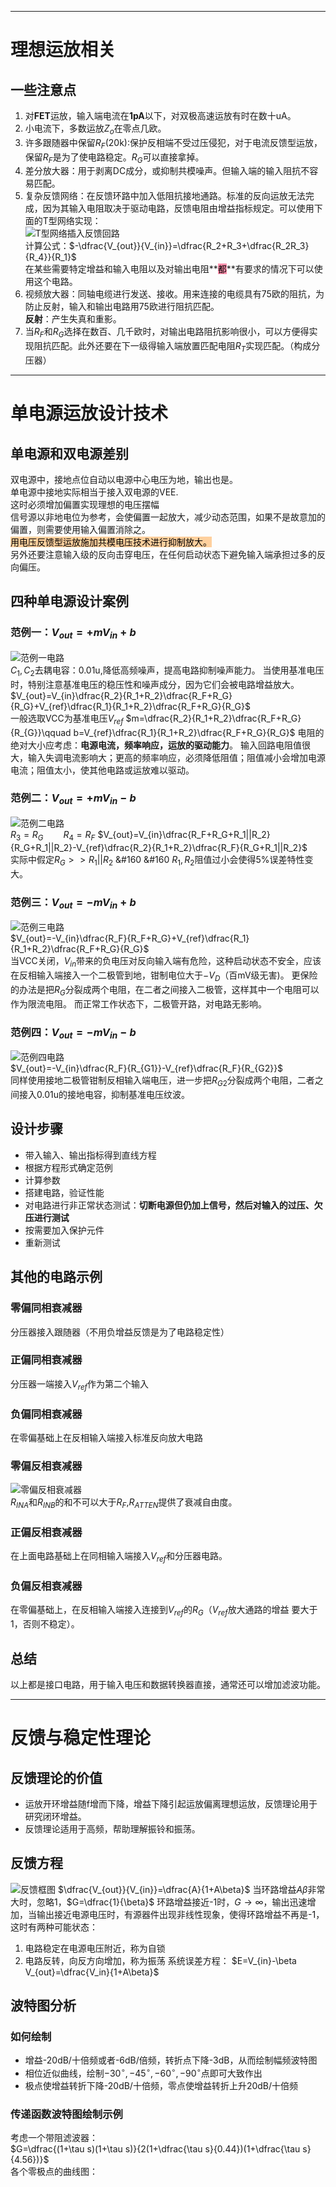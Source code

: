 ***
# 理想运放相关
## 一些注意点
1. 对**FET**运放，输入端电流在**1pA**以下，对双极高速运放有时在数十uA。
2. 小电流下，多数运放$Z_o$在零点几欧。
3. 许多跟随器中保留$R_F$(20k):保护反相端不受过压侵犯，对于电流反馈型运放，保留$R_F$是为了使电路稳定。$R_G$可以直接拿掉。
4. 差分放大器：用于剥离DC成分，或抑制共模噪声。但输入端的输入阻抗不容易匹配。
5. 复杂反馈网络：在反馈环路中加入低阻抗接地通路。标准的反向运放无法完成，因为其输入电阻取决于驱动电路，反馈电阻由增益指标规定。可以使用下面的T型网络实现：<br>
![T型网络插入反馈回路](https://github.com/Devil-Galois/ImageOfNoteBook/blob/master/scheme1.png)<br>
计算公式：$-\dfrac{V_{out}}{V_{in}}=\dfrac{R_2+R_3+\dfrac{R_2R_3}{R_4}}{R_1}$<br>
在某些需要特定增益和输入电阻以及对输出电阻**<mark style="background: #FF5582A6;">都</mark>**有要求的情况下可以使用这个电路。
6. 视频放大器：同轴电缆进行发送、接收。用来连接的电缆具有75欧的阻抗，为防止反射，输入和输出电路用75欧进行阻抗匹配。<br>
**反射**：产生失真和重影。
7. 当$R_F$和$R_G$选择在数百、几千欧时，对输出电路阻抗影响很小，可以方便得实现阻抗匹配。此外还要在下一级得输入端放置匹配电阻$R_T$实现匹配。（构成分压器）<br>
***
# 单电源运放设计技术
## 单电源和双电源差别
双电源中，接地点位自动以电源中心电压为地，输出也是。<br>
单电源中接地实际相当于接入双电源的VEE.<br>
这时必须增加偏置实现理想的电压摆幅<br>
信号源以非地电位为参考，会使偏置一起放大，减少动态范围，如果不是故意加的偏置，则需要使用输入偏置消除之。<br>
<mark style="background: #FFB86CA6;">用电压反馈型运放施加共模电压技术进行抑制放大。</mark><br>
另外还要注意输入级的反向击穿电压，在任何启动状态下避免输入端承担过多的反向偏压。<br>
## 四种单电源设计案例

### 范例一：$V_{out}=+mV_{in}+b$<br>
![范例一电路](https://github.com/Devil-Galois/ImageOfNoteBook/blob/master/Scheme2.png)<br>
$C_1,C_2$去耦电容：0.01u,降低高频噪声，提高电路抑制噪声能力。
当使用基准电压时，特别注意基准电压的稳压性和噪声成分，因为它们会被电路增益放大。<br>
$V_{out}=V_{in}\dfrac{R_2}{R_1+R_2}\dfrac{R_F+R_G}{R_G}+V_{ref}\dfrac{R_1}{R_1+R_2}\dfrac{R_F+R_G}{R_G}$<br>
一般选取VCC为基准电压$V_{ref}$
$m=\dfrac{R_2}{R_1+R_2}\dfrac{R_F+R_G}{R_{G}}\qquad b=V_{ref}\dfrac{R_1}{R_1+R_2}\dfrac{R_F+R_G}{R_G}$
电阻的绝对大小应考虑：**电源电流，频率响应，运放的驱动能力**。
输入回路电阻值很大，输入失调电流影响大；更高的频率响应，必须降低阻值；阻值减小会增加电源电流；阻值太小，使其他电路或运放难以驱动。
### 范例二：$V_{out}=+mV_{in}-b$<br>
![范例二电路](https://github.com/Devil-Galois/ImageOfNoteBook/blob/master/Scheme3.png)<br>
$R_3=R_{G}\qquad R_4=R_F$
$V_{out}=V_{in}\dfrac{R_F+R_G+R_1||R_2}{R_G+R_1||R_2}-V_{ref}\dfrac{R_2}{R_1+R_2}\dfrac{R_F}{R_G+R_1||R_2}$<br>
实际中假定$R_G>>R_1||R_2$ &#160 &#160 $R_1,R_2$阻值过小会使得5%误差特性变大。
### 范例三：$V_{out}=-mV_{in}+b$<br>
![范例三电路](https://github.com/Devil-Galois/ImageOfNoteBook/blob/master/Scheme4.png)<br>
$V_{out}=-V_{in}\dfrac{R_F}{R_F+R_G}+V_{ref}\dfrac{R_1}{R_1+R_2}\dfrac{R_F+R_G}{R_G}$<br>
当VCC关闭，$V_{in}$带来的负电压对反向输入端有危险，这种启动状态不安全，应该在反相输入端接入一个二极管到地，钳制电位大于$-V_D$（百mV级无害)。
更保险的办法是把$R_G$分裂成两个电阻，在二者之间接入二极管，这样其中一个电阻可以作为限流电阻。
而正常工作状态下，二极管开路，对电路无影响。
### 范例四：$V_{out}=-mV_{in}-b$<br>
![范例四电路](https://github.com/Devil-Galois/ImageOfNoteBook/blob/master/Scheme5.png)<br>
$V_{out}=-V_{in}\dfrac{R_F}{R_{G1}}-V_{ref}\dfrac{R_F}{R_{G2}}$<br>
同样使用接地二极管钳制反相输入端电压，进一步把$R_{G2}$分裂成两个电阻，二者之间接入0.01u的接地电容，抑制基准电压纹波。
## 设计步骤
- 带入输入、输出指标得到直线方程
- 根据方程形式确定范例
- 计算参数
- 搭建电路，验证性能
- 对电路进行非正常状态测试：**切断电源但仍加上信号，然后对输入的过压、欠压进行测试**
- 按需要加入保护元件
- 重新测试
## 其他的电路示例
### 零偏同相衰减器
分压器接入跟随器（不用负增益反馈是为了电路稳定性）
### 正偏同相衰减器
分压器一端接入$V_{ref}$作为第二个输入
### 负偏同相衰减器
在零偏基础上在反相输入端接入标准反向放大电路
### 零偏反相衰减器
![零偏反相衰减器](https://github.com/Devil-Galois/ImageOfNoteBook/blob/master/Scheme6.png)<br>
$R_{INA}$和$R_{INB}$的和不可以大于$R_F$,$R_{ATTEN}$提供了衰减自由度。
### 正偏反相衰减器
在上面电路基础上在同相输入端接入$V_{ref}$和分压器电路。
### 负偏反相衰减器
在零偏基础上，在反相输入端接入连接到$V_{ref}$的$R_G$（$V_{ref}$放大通路的增益 要大于1，否则不稳定）。
## 总结
以上都是接口电路，用于输入电压和数据转换器直接，通常还可以增加滤波功能。

***
# 反馈与稳定性理论
## 反馈理论的价值
- 运放开环增益随f增而下降，增益下降引起运放偏离理想运放，反馈理论用于研究闭环增益。
- 反馈理论适用于高频，帮助理解振铃和振荡。
## 反馈方程

![反馈框图](https://github.com/Devil-Galois/ImageOfNoteBook/blob/master/Scheme7.png)
$\dfrac{V_{out}}{V_{in}}=\dfrac{A}{1+A\beta}$
当环路增益$A\beta$非常大时，忽略1，$G=\dfrac{1}{\beta}$
环路增益接近-1时，$G\rightarrow\infty$，输出迅速增加，当输出接近电源电压时，有源器件出现非线性现象，使得环路增益不再是-1，这时有两种可能状态：
1. 电路稳定在电源电压附近，称为自锁
2. 电路反转，向反方向增加，称为振荡
系统误差方程：
$E=V_{in}-\beta V_{out}=\dfrac{V_in}{1+A\beta}$
## 波特图分析
### 如何绘制
- 增益-20dB/十倍频或者-6dB/倍频，转折点下降-3dB，从而绘制幅频波特图
- 相位近似曲线，绘制$-30^{\circ},-45^{\circ},-60^{\circ},-90^{\circ}$点即可大致作出
- 极点使增益转折下降-20dB/十倍频，零点使增益转折上升20dB/十倍频
### 传递函数波特图绘制示例
考虑一个带阻滤波器：<br>
$G=\dfrac{(1+\tau s)(1+\tau s)}{2(1+\dfrac{\tau s}{0.44})(1+\dfrac{\tau s}{4.56})}$<br>
各个零极点的曲线图：

